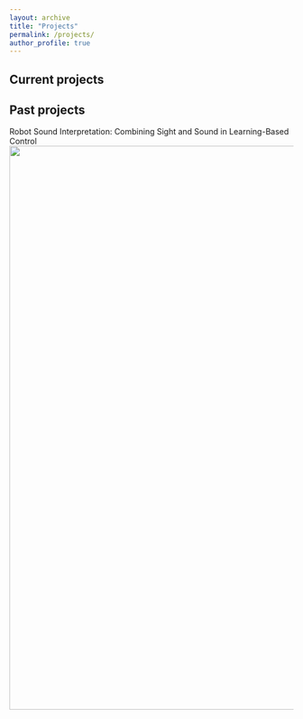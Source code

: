 ```yaml
---
layout: archive
title: "Projects"
permalink: /projects/
author_profile: true
---
```

## Current projects

## Past projects

Robot Sound Interpretation: Combining Sight and Sound in Learning-Based Control 
<img src="https://i.imgur.com/YOPHXD1.png" width="1000" />